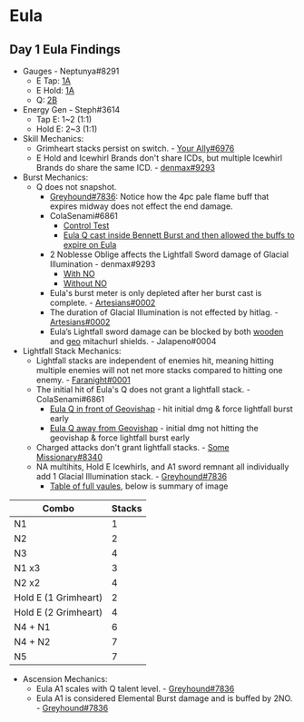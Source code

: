 # Eula

## Day 1 Eula Findings

* Gauges - Neptunya#8291
  * E Tap: [1A](https://cdn.discordapp.com/attachments/843239715515269160/844157553298243594/TapE_1A.mp4)
  * E Hold: [1A](https://cdn.discordapp.com/attachments/843239715515269160/844157530572980244/HoldE_1A.mp4)
  * Q: [2B](https://cdn.discordapp.com/attachments/843239715515269160/844157584881614858/Burst_2B.mp4)
* Energy Gen - Steph#3614
  * Tap E: 1~2 (1:1)
  * Hold E: 2~3 (1:1)
* Skill Mechanics:
  * Grimheart stacks persist on switch. - [Your Ally#6976](https://youtu.be/bvc_pqn8suU)
  * E Hold and Icewhirl Brands don't share ICDs, but multiple Icewhirl Brands do share the same ICD. - [denmax#9293](https://cdn.discordapp.com/attachments/843239715515269160/844176624702455818/genshinimpact.exe_2021.05.18_-_19.30.31.17.mp4)
* Burst Mechanics:
  * Q does not snapshot.
    * [Greyhound#7836](https://youtu.be/ZjMlW6LugdI): Notice how the 4pc pale flame buff that expires midway does not effect the end damage.
    * ColaSenami#6861
      * [Control Test](https://www.youtube.com/watch?v=RoQ6NOXlmY4)
      * [Eula Q cast inside Bennett Burst and then allowed the buffs to expire on Eula](https://www.youtube.com/watch?v=1PVpcn5ZqIU)
    * 2 Noblesse Oblige affects the Lightfall Sword damage of Glacial Illumination - denmax#9293
      * [With NO](https://www.youtube.com/watch?v=Rb-Wx-RoUww)  
      * [Without NO](https://www.youtube.com/watch?v=rvT1xzI_nDI)
    * Eula's burst meter is only depleted after her burst cast is complete. - [Artesians#0002](https://clips.twitch.tv/SmoggyConcernedBibimbapTBTacoRight-c88YbIbyjUHozu7a)
    * The duration of Glacial Illumination is not effected by hitlag. - [Artesians#0002](https://cdn.discordapp.com/attachments/798969666881323018/844275942045515830/lightfallsword.mp4)
    * Eula’s Lightfall sword damage can be blocked by both [wooden](https://imgur.com/a/bL0UttC) and [geo](https://imgur.com/a/PU9gkvv) mitachurl shields. - Jalapeno#0004
* Lightfall Stack Mechanics:
  * Lightfall stacks are independent of enemies hit, meaning hitting multiple enemies will not net more stacks compared to hitting one enemy. - [Faranight#0001](https://youtu.be/PbZMPM23hk8)
  * The initial hit of Eula's Q does not grant a lightfall stack. - ColaSenami#6861
    * [Eula Q in front of Geovishap](https://www.youtube.com/watch?v=RoQ6NOXlmY4) - hit initial dmg & force lightfall burst early
    * [Eula Q away from Geovishap](https://www.youtube.com/watch?v=Ug5RHliBnBg) - initial dmg not hitting the geovishap & force lightfall burst early
  * Charged attacks don't grant lightfall stacks. - [Some Missionary#8340](https://youtu.be/r3PActt3bqc)
  * NA multihits, Hold E Icewhirls, and A1 sword remnant all individually add 1 Glacial Illumination stack. - [Greyhound#7836](https://www.youtube.com/watch?v=aaG8WuCSqBE) 
    * [Table of full vaules](https://gyazo.com/7831cdd292a0c0a3fb9777ae30f15afe), below is summary of image

| Combo                | Stacks |
| -------------------- | ------ |
| N1                   | 1      |
| N2                   | 2      |
| N3                   | 4      |
| N1 x3                | 3      |
| N2 x2                | 4      |
| Hold E (1 Grimheart) | 2      |
| Hold E (2 Grimheart) | 4      |
| N4 + N1              | 6      |
| N4 + N2              | 7      |
| N5                   | 7      |

* Ascension Mechanics:
  * Eula A1 scales with Q talent level. - [Greyhound#7836](https://www.youtube.com/watch?v=Jes9lCeSnqE)
  * Eula A1 is considered Elemental Burst damage and is buffed by 2NO. - [Greyhound#7836](https://www.youtube.com/watch?v=wtCOq6VCV4M)

